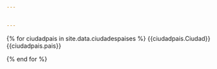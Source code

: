 ```yaml
---


---
```


{% for ciudadpais in site.data.ciudadespaises %}
    {{ciudadpais.Ciudad}}   {{ciudadpais.pais}}

{% end for %}